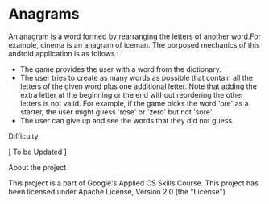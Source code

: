 # Anagrams

An anagram is a word formed by rearranging the letters of another word.For example, cinema is an anagram of iceman.
The porposed mechanics of this android application is as follows : 
- The game provides the user with a word from the dictionary.
- The user tries to create as many words as possible that contain all the letters of the given word plus one additional letter. Note that adding the extra letter at the beginning or the end without reordering the other letters is not valid. For example, if the game picks the word 'ore' as a starter, the user might guess 'rose' or 'zero' but not 'sore'.
- The user can give up and see the words that they did not guess.

Difficulty 

[ To be Updated ]

About the project

This project is a part of Google's Applied CS Skills Course. This project has been licensed under Apache License, Version 2.0 (the "License")
